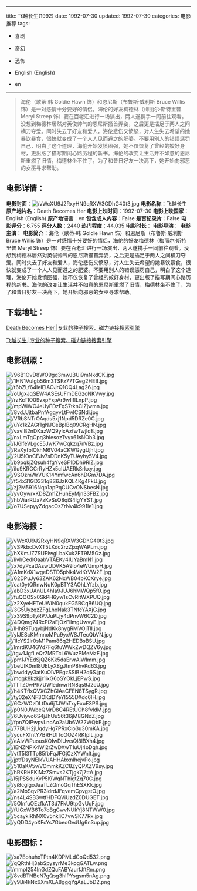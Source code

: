 
---
title: 飞越长生(1992)
date: 1992-07-30
updated: 1992-07-30
categories: 电影推荐
tags:
- 喜剧
- 奇幻
- 恐怖

- English (English)
- en
---


> 海伦（歌蒂·韩 Goldie Hawn 饰）和恩尼斯（布鲁斯·威利斯 Bruce Willis 饰）是一对感情十分要好的情侣，海伦的好友梅德林（梅丽尔·斯特里普 Meryl Streep 饰）要在百老汇进行一场演出，两人遂携手一同前往观看。没想到梅德林居然对英俊帅气的恩尼斯搔首弄姿，之后更是插足于两人之间横刀夺爱。同时失去了好友和爱人，海伦悲伤又愤怒，对人生失去希望的她暴饮暴食，很快就变成了一个人人见而避之的肥婆。不要用别人的错误惩罚自己，明白了这个道理，海伦开始发愤图强，她不仅恢复了曾经的姣好身材，更出版了描写期间心路历程的新书。海伦的改变让生活并不如意的恩尼斯重燃了旧情，梅德林坐不住了，为了和昔日好友一决高下，她开始向邪恶的女巫寻求帮助。

## **电影详情**：

**电影封面**：<img src="https://image.tmdb.org/t/p/w200/vWcXU9J2RxyHN9qRXW3GDhG40t3.jpg" alt="/vWcXU9J2RxyHN9qRXW3GDhG40t3.jpg" title="/vWcXU9J2RxyHN9qRXW3GDhG40t3.jpg">
**电影名称**：飞越长生
**原产地片名**：Death Becomes Her
**电影上映时间**：1992-07-30
**电影上映国家**：English (English)
**原产地语言**：en
**包含成人内容**：False
**是否纪录片**：False
**电影评分**：6.755
**评分人数**：2440
**热门程度**：44.035
**电影时长**：
**电影导演**：
**电影主演**：
**电影简介**：海伦（歌蒂·韩 Goldie Hawn 饰）和恩尼斯（布鲁斯·威利斯 Bruce Willis 饰）是一对感情十分要好的情侣，海伦的好友梅德林（梅丽尔·斯特里普 Meryl Streep 饰）要在百老汇进行一场演出，两人遂携手一同前往观看。没想到梅德林居然对英俊帅气的恩尼斯搔首弄姿，之后更是插足于两人之间横刀夺爱。同时失去了好友和爱人，海伦悲伤又愤怒，对人生失去希望的她暴饮暴食，很快就变成了一个人人见而避之的肥婆。不要用别人的错误惩罚自己，明白了这个道理，海伦开始发愤图强，她不仅恢复了曾经的姣好身材，更出版了描写期间心路历程的新书。海伦的改变让生活并不如意的恩尼斯重燃了旧情，梅德林坐不住了，为了和昔日好友一决高下，她开始向邪恶的女巫寻求帮助。

## **下载地址**：
[Death Becomes Her |专业的种子搜索、磁力链接搜索引擎](https://movie.amd794.com:2083/?search=Death%20Becomes%20Her&ordering=&mode=match_phrase&page_size=10&page=1)

[飞越长生 |专业的种子搜索、磁力链接搜索引擎](https://movie.amd794.com:2083/?search=%E9%A3%9E%E8%B6%8A%E9%95%BF%E7%94%9F&ordering=&mode=match_phrase&page_size=10&page=1)
 

## **电影剧照**：
<img src="https://image.tmdb.org/t/p/original/96B1OvD8WO9gq3mwJBUi9mNkdCK.jpg" alt="/96B1OvD8WO9gq3mwJBUi9mNkdCK.jpg" title="/96B1OvD8WO9gq3mwJBUi9mNkdCK.jpg"><img src="https://image.tmdb.org/t/p/original/1HN1VuIgb56m3TSFz77TGeg2HEB.jpg" alt="/1HN1VuIgb56m3TSFz77TGeg2HEB.jpg" title="/1HN1VuIgb56m3TSFz77TGeg2HEB.jpg"><img src="https://image.tmdb.org/t/p/original/t6bZLf64leIEIAOJrQ1CQ4Lag26.jpg" alt="/t6bZLf64leIEIAOJrQ1CQ4Lag26.jpg" title="/t6bZLf64leIEIAOJrQ1CQ4Lag26.jpg"><img src="https://image.tmdb.org/t/p/original/oUgxJqSEW4ASEsUFmDEGzoNKVwy.jpg" alt="/oUgxJqSEW4ASEsUFmDEGzoNKVwy.jpg" title="/oUgxJqSEW4ASEsUFmDEGzoNKVwy.jpg"><img src="https://image.tmdb.org/t/p/original/rzKcTIO09vxpFxpAr9wIiflLnpP.jpg" alt="/rzKcTIO09vxpFxpAr9wIiflLnpP.jpg" title="/rzKcTIO09vxpFxpAr9wIiflLnpP.jpg"><img src="https://image.tmdb.org/t/p/original/mpWiWOJeUyFDzFqS7tknCIZjwmn.jpg" alt="/mpWiWOJeUyFDzFqS7tknCIZjwmn.jpg" title="/mpWiWOJeUyFDzFqS7tknCIZjwmn.jpg"><img src="https://image.tmdb.org/t/p/original/8vdJJjtbaPnfAgqyvLtFwlCSNdi.jpg" alt="/8vdJJjtbaPnfAgqyvLtFwlCSNdi.jpg" title="/8vdJJjtbaPnfAgqyvLtFwlCSNdi.jpg"><img src="https://image.tmdb.org/t/p/original/VRbSNTrOAqds5xj1Npd5DRZe0C.jpg" alt="/VRbSNTrOAqds5xj1Npd5DRZe0C.jpg" title="/VRbSNTrOAqds5xj1Npd5DRZe0C.jpg"><img src="https://image.tmdb.org/t/p/original/uYc1kZAGf1gNJCeBplBq09CRgHN.jpg" alt="/uYc1kZAGf1gNJCeBplBq09CRgHN.jpg" title="/uYc1kZAGf1gNJCeBplBq09CRgHN.jpg"><img src="https://image.tmdb.org/t/p/original/vavIB2nDKazWQ9yIxAzfwTwjId8.jpg" alt="/vavIB2nDKazWQ9yIxAzfwTwjId8.jpg" title="/vavIB2nDKazWQ9yIxAzfwTwjId8.jpg"><img src="https://image.tmdb.org/t/p/original/nxLmTgCpq3hIesozTvyx61sNOb3.jpg" alt="/nxLmTgCpq3hIesozTvyx61sNOb3.jpg" title="/nxLmTgCpq3hIesozTvyx61sNOb3.jpg"><img src="https://image.tmdb.org/t/p/original/lJ6lfeVLgcE5JwK7wCqkzq7nVBz.jpg" alt="/lJ6lfeVLgcE5JwK7wCqkzq7nVBz.jpg" title="/lJ6lfeVLgcE5JwK7wCqkzq7nVBz.jpg"><img src="https://image.tmdb.org/t/p/original/RaXyfbIOkhM6V04aCKWGygUjhl.jpg" alt="/RaXyfbIOkhM6V04aCKWGygUjhl.jpg" title="/RaXyfbIOkhM6V04aCKWGygUjhl.jpg"><img src="https://image.tmdb.org/t/p/original/2U5IOnCEJv7sDDnK5yTUAyhy5V4.jpg" alt="/2U5IOnCEJv7sDDnK5yTUAyhy5V4.jpg" title="/2U5IOnCEJv7sDDnK5yTUAyhy5V4.jpg"><img src="https://image.tmdb.org/t/p/original/b9pqkjZQsuh4fgYveSF1DDh9RIZ.jpg" alt="/b9pqkjZQsuh4fgYveSF1DDh9RIZ.jpg" title="/b9pqkjZQsuh4fgYveSF1DDh9RIZ.jpg"><img src="https://image.tmdb.org/t/p/original/iIu9KRGCrRyHZx5cIUAERkSrkxy.jpg" alt="/iIu9KRGCrRyHZx5cIUAERkSrkxy.jpg" title="/iIu9KRGCrRyHZx5cIUAERkSrkxy.jpg"><img src="https://image.tmdb.org/t/p/original/9SOzmWrVUK14YmfwcAn6hDGm7DA.jpg" alt="/9SOzmWrVUK14YmfwcAn6hDGm7DA.jpg" title="/9SOzmWrVUK14YmfwcAn6hDGm7DA.jpg"><img src="https://image.tmdb.org/t/p/original/f54x31GD331q8S6JzKQL4Kg4FkU.jpg" alt="/f54x31GD331q8S6JzKQL4Kg4FkU.jpg" title="/f54x31GD331q8S6JzKQL4Kg4FkU.jpg"><img src="https://image.tmdb.org/t/p/original/zj2M5916Nqp1apPqCUCvONSbesN.jpg" alt="/zj2M5916Nqp1apPqCUCvONSbesN.jpg" title="/zj2M5916Nqp1apPqCUCvONSbesN.jpg"><img src="https://image.tmdb.org/t/p/original/yvOywrxKD8Zm1ZHuhEyMjn33FBZ.jpg" alt="/yvOywrxKD8Zm1ZHuhEyMjn33FBZ.jpg" title="/yvOywrxKD8Zm1ZHuhEyMjn33FBZ.jpg"><img src="https://image.tmdb.org/t/p/original/hbViarRUa7zKvSsQ8qiS4lgYYST.jpg" alt="/hbViarRUa7zKvSsQ8qiS4lgYYST.jpg" title="/hbViarRUa7zKvSsQ8qiS4lgYYST.jpg"><img src="https://image.tmdb.org/t/p/original/o7USepyyZdgacOsZrNv4k991Ie1.jpg" alt="/o7USepyyZdgacOsZrNv4k991Ie1.jpg" title="/o7USepyyZdgacOsZrNv4k991Ie1.jpg">

## **电影海报**：
<img src="https://image.tmdb.org/t/p/original/vWcXU9J2RxyHN9qRXW3GDhG40t3.jpg" alt="/vWcXU9J2RxyHN9qRXW3GDhG40t3.jpg" title="/vWcXU9J2RxyHN9qRXW3GDhG40t3.jpg"><img src="https://image.tmdb.org/t/p/original/vSPkbcDvXT5LKdc2rzZjxqWAPLm.jpg" alt="/vSPkbcDvXT5LKdc2rzZjxqWAPLm.jpg" title="/vSPkbcDvXT5LKdc2rzZjxqWAPLm.jpg"><img src="https://image.tmdb.org/t/p/original/hXKmJZ7SUPlwgLbaKuk2FT9M5Gz.jpg" alt="/hXKmJZ7SUPlwgLbaKuk2FT9M5Gz.jpg" title="/hXKmJZ7SUPlwgLbaKuk2FT9M5Gz.jpg"><img src="https://image.tmdb.org/t/p/original/livhCedlOaabVTAEKv4IUYaBmN1.jpg" alt="/livhCedlOaabVTAEKv4IUYaBmN1.jpg" title="/livhCedlOaabVTAEKv4IUYaBmN1.jpg"><img src="https://image.tmdb.org/t/p/original/x7dyPxaDAswUDVK5A9lo4eWUmpH.jpg" alt="/x7dyPxaDAswUDVK5A9lo4eWUmpH.jpg" title="/x7dyPxaDAswUDVK5A9lo4eWUmpH.jpg"><img src="https://image.tmdb.org/t/p/original/A1mKdX1wgeDSTD5pNk4VdKrVW2F.jpg" alt="/A1mKdX1wgeDSTD5pNk4VdKrVW2F.jpg" title="/A1mKdX1wgeDSTD5pNk4VdKrVW2F.jpg"><img src="https://image.tmdb.org/t/p/original/62DPuJy63ZAK62NxWB04bKCXrye.jpg" alt="/62DPuJy63ZAK62NxWB04bKCXrye.jpg" title="/62DPuJy63ZAK62NxWB04bKCXrye.jpg"><img src="https://image.tmdb.org/t/p/original/cat0ytQRnwNuK0pBTY3AOhLYfzb.jpg" alt="/cat0ytQRnwNuK0pBTY3AOhLYfzb.jpg" title="/cat0ytQRnwNuK0pBTY3AOhLYfzb.jpg"><img src="https://image.tmdb.org/t/p/original/abD3xUAnUL4hIa9JUJ6hMWQp5f0.jpg" alt="/abD3xUAnUL4hIa9JUJ6hMWQp5f0.jpg" title="/abD3xUAnUL4hIa9JUJ6hMWQp5f0.jpg"><img src="https://image.tmdb.org/t/p/original/fuQOOSx0SkPH6yw1sCvRItWXPUQ.jpg" alt="/fuQOOSx0SkPH6yw1sCvRItWXPUQ.jpg" title="/fuQOOSx0SkPH6yw1sCvRItWXPUQ.jpg"><img src="https://image.tmdb.org/t/p/original/z2XyeHETeUWiN0qukFG5BCqB6UQ.jpg" alt="/z2XyeHETeUWiN0qukFG5BCqB6UQ.jpg" title="/z2XyeHETeUWiN0qukFG5BCqB6UQ.jpg"><img src="https://image.tmdb.org/t/p/original/3G5UyzqzZFgLhoNak3TNfcYAXjG.jpg" alt="/3G5UyzqzZFgLhoNak3TNfcYAXjG.jpg" title="/3G5UyzqzZFgLhoNak3TNfcYAXjG.jpg"><img src="https://image.tmdb.org/t/p/original/x39S9pTyRP7JuPLjy4dPnvW6C2D.jpg" alt="/x39S9pTyRP7JuPLjy4dPnvW6C2D.jpg" title="/x39S9pTyRP7JuPLjy4dPnvW6C2D.jpg"><img src="https://image.tmdb.org/t/p/original/4DQmg74RcPi2aEjOzFlImgUwvyE.jpg" alt="/4DQmg74RcPi2aEjOzFlImgUwvyE.jpg" title="/4DQmg74RcPi2aEjOzFlImgUwvyE.jpg"><img src="https://image.tmdb.org/t/p/original/lHh89TuqybjNdKk8nygRMVOjTII.jpg" alt="/lHh89TuqybjNdKk8nygRMVOjTII.jpg" title="/lHh89TuqybjNdKk8nygRMVOjTII.jpg"><img src="https://image.tmdb.org/t/p/original/ylJEScKMmnoMPu9yxWSJTecQbVN.jpg" alt="/ylJEScKMmnoMPu9yxWSJTecQbVN.jpg" title="/ylJEScKMmnoMPu9yxWSJTecQbVN.jpg"><img src="https://image.tmdb.org/t/p/original/1IcYS2lr0sM1Pam86q2HEDBsBSU.jpg" alt="/1IcYS2lr0sM1Pam86q2HEDBsBSU.jpg" title="/1IcYS2lr0sM1Pam86q2HEDBsBSU.jpg"><img src="https://image.tmdb.org/t/p/original/lmrdKU4GYd7Fq6fuWWkZwDQZV6y.jpg" alt="/lmrdKU4GYd7Fq6fuWWkZwDQZV6y.jpg" title="/lmrdKU4GYd7Fq6fuWWkZwDQZV6y.jpg"><img src="https://image.tmdb.org/t/p/original/tgw1JgfLeQr7MRTcL6WuzPMeMzF.jpg" alt="/tgw1JgfLeQr7MRTcL6WuzPMeMzF.jpg" title="/tgw1JgfLeQr7MRTcL6WuzPMeMzF.jpg"><img src="https://image.tmdb.org/t/p/original/pm1JYEdSjQZ6Kk5daErvrAlWImm.jpg" alt="/pm1JYEdSjQZ6Kk5daErvrAlWImm.jpg" title="/pm1JYEdSjQZ6Kk5daErvrAlWImm.jpg"><img src="https://image.tmdb.org/t/p/original/beUIK0mI8UELyX8gJtmP8hvKd63.jpg" alt="/beUIK0mI8UELyX8gJtmP8hvKd63.jpg" title="/beUIK0mI8UELyX8gJtmP8hvKd63.jpg"><img src="https://image.tmdb.org/t/p/original/bwddyy3atKuOlVPEgzSSiBH2q6S.jpg" alt="/bwddyy3atKuOlVPEgzSSiBH2q6S.jpg" title="/bwddyy3atKuOlVPEgzSSiBH2q6S.jpg"><img src="https://image.tmdb.org/t/p/original/mqgk8kzkjjr1ixG6pSYOkLjEPwS.jpg" alt="/mqgk8kzkjjr1ixG6pSYOkLjEPwS.jpg" title="/mqgk8kzkjjr1ixG6pSYOkLjEPwS.jpg"><img src="https://image.tmdb.org/t/p/original/fTTZ0wPR7UWlednwrRN8qs9J2cU.jpg" alt="/fTTZ0wPR7UWlednwrRN8qs9J2cU.jpg" title="/fTTZ0wPR7UWlednwrRN8qs9J2cU.jpg"><img src="https://image.tmdb.org/t/p/original/h4KTflxQVXCZhGlAaCFEN8TSygR.jpg" alt="/h4KTflxQVXCZhGlAaCFEN8TSygR.jpg" title="/h4KTflxQVXCZhGlAaCFEN8TSygR.jpg"><img src="https://image.tmdb.org/t/p/original/ty02eXNF3OKdDYeYI555DXdc6IH.jpg" alt="/ty02eXNF3OKdDYeYI555DXdc6IH.jpg" title="/ty02eXNF3OKdDYeYI555DXdc6IH.jpg"><img src="https://image.tmdb.org/t/p/original/6CzWCzDLtDu6jTJWhTxyExuE3PS.jpg" alt="/6CzWCzDLtDu6jTJWhTxyExuE3PS.jpg" title="/6CzWCzDLtDu6jTJWhTxyExuE3PS.jpg"><img src="https://image.tmdb.org/t/p/original/p0N0JWbeQMrD8C4REtUOh8fvldM.jpg" alt="/p0N0JWbeQMrD8C4REtUOh8fvldM.jpg" title="/p0N0JWbeQMrD8C4REtUOh8fvldM.jpg"><img src="https://image.tmdb.org/t/p/original/6Uviyvo6S4jJhUu56t36jM8GNdZ.jpg" alt="/6Uviyvo6S4jJhUu56t36jM8GNdZ.jpg" title="/6Uviyvo6S4jJhUu56t36jM8GNdZ.jpg"><img src="https://image.tmdb.org/t/p/original/fpn7QIPwpvLnoAo2aUb6W22WQbE.jpg" alt="/fpn7QIPwpvLnoAo2aUb6W22WQbE.jpg" title="/fpn7QIPwpvLnoAo2aUb6W22WQbE.jpg"><img src="https://image.tmdb.org/t/p/original/77BUH2jUqdyHg7PRxClo3u30mKA.jpg" alt="/77BUH2jUqdyHg7PRxClo3u30mKA.jpg" title="/77BUH2jUqdyHg7PRxClo3u30mKA.jpg"><img src="https://image.tmdb.org/t/p/original/ycuFXfntY7BRHDIToOOZ4RKIpIL.jpg" alt="/ycuFXfntY7BRHDIToOOZ4RKIpIL.jpg" title="/ycuFXfntY7BRHDIToOOZ4RKIpIL.jpg"><img src="https://image.tmdb.org/t/p/original/eAivWPuousKOIwDlUwsQl8lBXh4.jpg" alt="/eAivWPuousKOIwDlUwsQl8lBXh4.jpg" title="/eAivWPuousKOIwDlUwsQl8lBXh4.jpg"><img src="https://image.tmdb.org/t/p/original/lENZNPK4Wj2rZwDXwT1uUj4oDgh.jpg" alt="/lENZNPK4Wj2rZwDXwT1uUj4oDgh.jpg" title="/lENZNPK4Wj2rZwDXwT1uUj4oDgh.jpg"><img src="https://image.tmdb.org/t/p/original/vtT5I3TTp85fbFqJFGjCzXYWnIt.jpg" alt="/vtT5I3TTp85fbFqJFGjCzXYWnIt.jpg" title="/vtT5I3TTp85fbFqJFGjCzXYWnIt.jpg"><img src="https://image.tmdb.org/t/p/original/jptfDsyNEIkVUAHHAbxnlhejvPo.jpg" alt="/jptfDsyNEIkVUAHHAbxnlhejvPo.jpg" title="/jptfDsyNEIkVUAHHAbxnlhejvPo.jpg"><img src="https://image.tmdb.org/t/p/original/510aKV5wVOmmkKZC8ZyQPXZV9sy.jpg" alt="/510aKV5wVOmmkKZC8ZyQPXZV9sy.jpg" title="/510aKV5wVOmmkKZC8ZyQPXZV9sy.jpg"><img src="https://image.tmdb.org/t/p/original/hRKRHFKiMz7Smvs2KTjgk7j7ttA.jpg" alt="/hRKRHFKiMz7Smvs2KTjgk7j7ttA.jpg" title="/hRKRHFKiMz7Smvs2KTjgk7j7ttA.jpg"><img src="https://image.tmdb.org/t/p/original/l5jPSSduKvP5l9WqNThigtZq70C.jpg" alt="/l5jPSSduKvP5l9WqNThigtZq70C.jpg" title="/l5jPSSduKvP5l9WqNThigtZq70C.jpg"><img src="https://image.tmdb.org/t/p/original/yi8cglgoJaaTLZQmoGqThESXKk.jpg" alt="/yi8cglgoJaaTLZQmoGqThESXKk.jpg" title="/yi8cglgoJaaTLZQmoGqThESXKk.jpg"><img src="https://image.tmdb.org/t/p/original/a2MoSqvPR3ldrdJFqvemCpvgstO.jpg" alt="/a2MoSqvPR3ldrdJFqvemCpvgstO.jpg" title="/a2MoSqvPR3ldrdJFqvemCpvgstO.jpg"><img src="https://image.tmdb.org/t/p/original/ns4L4SB3wtfHDFQViUzdZ0DUGET.jpg" alt="/ns4L4SB3wtfHDFQViUzdZ0DUGET.jpg" title="/ns4L4SB3wtfHDFQViUzdZ0DUGET.jpg"><img src="https://image.tmdb.org/t/p/original/5OInfuOEzfkAT3d7FkU9tpGvUqF.jpg" alt="/5OInfuOEzfkAT3d7FkU9tpGvUqF.jpg" title="/5OInfuOEzfkAT3d7FkU9tpGvUqF.jpg"><img src="https://image.tmdb.org/t/p/original/fUGxWB6To7oBgCwvNUkYj8NTWW0.jpg" alt="/fUGxWB6To7oBgCwvNUkYj8NTWW0.jpg" title="/fUGxWB6To7oBgCwvNUkYj8NTWW0.jpg"><img src="https://image.tmdb.org/t/p/original/5caykIRhNX0v5nkIiC7vwSK77Rx.jpg" alt="/5caykIRhNX0v5nkIiC7vwSK77Rx.jpg" title="/5caykIRhNX0v5nkIiC7vwSK77Rx.jpg"><img src="https://image.tmdb.org/t/p/original/yQDD4yoXFcYs7GbeoGvdUg6n3up.jpg" alt="/yQDD4yoXFcYs7GbeoGvdUg6n3up.jpg" title="/yQDD4yoXFcYs7GbeoGvdUg6n3up.jpg">

## **电影图标**：
<img src="https://image.tmdb.org/t/p/original/sa7EohuhxTPtn4KDPMLdCoQd532.png" alt="/sa7EohuhxTPtn4KDPMLdCoQd532.png" title="/sa7EohuhxTPtn4KDPMLdCoQd532.png"><img src="https://image.tmdb.org/t/p/original/qQRthHj3abSpysyrMe3kogGATLw.png" alt="/qQRthHj3abSpysyrMe3kogGATLw.png" title="/qQRthHj3abSpysyrMe3kogGATLw.png"><img src="https://image.tmdb.org/t/p/original/mmpI254lnGdZQuFABYaurfJftRm.png" alt="/mmpI254lnGdZQuFABYaurfJftRm.png" title="/mmpI254lnGdZQuFABYaurfJftRm.png"><img src="https://image.tmdb.org/t/p/original/8vdBTNBeN7gQsg3hIPYsgsm5nAg.png" alt="/8vdBTNBeN7gQsg3hIPYsgsm5nAg.png" title="/8vdBTNBeN7gQsg3hIPYsgsm5nAg.png"><img src="https://image.tmdb.org/t/p/original/y9Bi4kNx6XmXLA8ggqYgAaLJbD2.png" alt="/y9Bi4kNx6XmXLA8ggqYgAaLJbD2.png" title="/y9Bi4kNx6XmXLA8ggqYgAaLJbD2.png">
